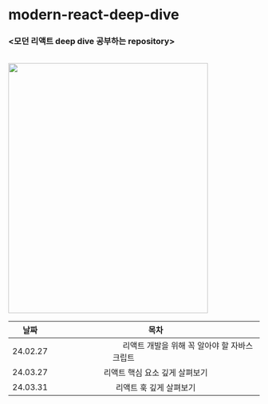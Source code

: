 # modern-react-deep-dive

### <모던 리액트 deep dive 공부하는 repository>

<br />

<img src="https://github.com/yookeunbyul/modern-react-deep-dive/assets/91243651/38d272e9-6a8e-41eb-9314-cb6090ab0814" width="400" height="500"/>

<br />

| 날짜     |                                                                                                                                                                                                         목차                                                                                                                                                                                                         |
| -------- | :------------------------------------------------------------------------------------------------------------------------------------------------------------------------------------------------------------------------------------------------------------------------------------------------------------------------------------------------------------------------------------------------------------------: |
| 24.02.27 | &nbsp;&nbsp;&nbsp;&nbsp;&nbsp;&nbsp;&nbsp;&nbsp;&nbsp;&nbsp;&nbsp;&nbsp;&nbsp;&nbsp;&nbsp;&nbsp;&nbsp;&nbsp;&nbsp;&nbsp;&nbsp;&nbsp;&nbsp;&nbsp;&nbsp;&nbsp;&nbsp;&nbsp;&nbsp;&nbsp;리액트 개발을 위해 꼭 알아야 할 자바스크립트&nbsp;&nbsp;&nbsp;&nbsp;&nbsp;&nbsp;&nbsp;&nbsp;&nbsp;&nbsp;&nbsp;&nbsp;&nbsp;&nbsp;&nbsp;&nbsp;&nbsp;&nbsp;&nbsp;&nbsp;&nbsp;&nbsp;&nbsp;&nbsp;&nbsp;&nbsp;&nbsp;&nbsp;&nbsp;&nbsp; |
| 24.03.27 |                                                                                                                                                                                            리액트 핵심 요소 깊게 살펴보기                                                                                                                                                                                            |
| 24.03.31 |                                                                                                                                                                                               리액트 훅 깊게 살펴보기                                                                                                                                                                                                |
